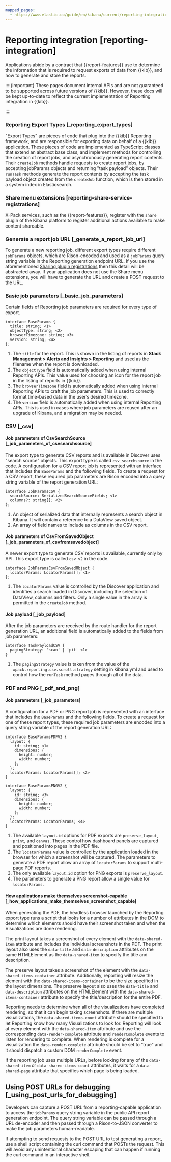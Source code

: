 ```yaml
---
mapped_pages:
  - https://www.elastic.co/guide/en/kibana/current/reporting-integration.html
---
```


# Reporting integration [reporting-integration]

Applications abide by a contract that {{report-features}} use to determine the information that is required to request exports of data from {{kib}}, and how to generate and store the reports.

::::{important}
These pages document internal APIs and are not guaranteed to be supported across future versions of {{kib}}. However, these docs will be kept up-to-date to reflect the current implementation of Reporting integration in {{kib}}.

::::



### Reporting Export Types [_reporting_export_types]

"Export Types" are pieces of code that plug into the {{kib}} Reporting framework, and are responsible for exporting data on behalf of a {{kib}} application. These pieces of code are implemented as TypeScript classes that extend an abstract base class, and implement methods for controlling the creation of report jobs, and asynchronously generating report contents. Their `createJob` methods handle requests to create report jobs, by accepting jobParams objects and returning "task payload" objects. Their `runTask` methods generate the report contents by accepting the task payload object created from the `createJob` function, which is then stored in a system index in Elasticsearch.


### Share menu extensions [reporting-share-service-registrations]

X-Pack services, such as the {{report-features}}, register with the `share` plugin of the Kibana platform to register additional actions available to make content shareable.


### Generate a report job URL [_generate_a_report_job_url]

To generate a new reporting job, different export types require different `jobParams` objects, which are Rison-encoded and used as a `jobParams` query string variable in the Reporting generation endpoint URL. If you use the aforementioned [Sharing plugin registrations](#reporting-share-service-registrations) then this detail will be abstracted away. If your application does not use the Share menu extensions, you will have to generate the URL and create a POST request to the URL.


### Basic job parameters [_basic_job_parameters]

Certain fields of Reporting job parameters are required for every type of export.

```
interface BaseParams {
  title: string; <1>
  objectType: string; <2>
  browserTimezone: string; <3>
  version: string; <4>
};
```

1. The `title` for the report. This is shown in the listing of reports in **Stack Management > Alerts and Insights > Reporting** and used as the filename when the report is downloaded.
2. The `objectType` field is automatically added when using internal Reporting APIs. This value used for choosing an icon for the report job in the listing of reports in {{kib}}.
3. The `browserTimezone` field is automatically added when using internal Reporting APIs to craft the job parameters. This is used to correctly format time-based data in the user’s desired timezone.
4. The `version` field is automatically added when using internal Reporting APIs. This is used in cases where job parameters are reused after an upgrade of Kibana, and a migration may be needed.



### CSV [_csv]


#### Job parameters of CsvSearchSource [_job_parameters_of_csvsearchsource]

The export type to generate CSV reports and is available in Discover uses "search source" objects. This export type is called `csv_searchsource` in the code. A configuration for a CSV report job is represented with an interface that includes the `BaseParams` and the following fields. To create a request for a CSV report, these required job parameters are Rison encoded into a query string variable of the report generation URL:

```
interface JobParamsCSV {
  searchSource: SerializedSearchSourceFields; <1>
  columns?: string[]; <2>
};
```

1. An object of serialized data that internally represents a search object in Kibana. It will contain a reference to a DataView saved object.
2. An array of field names to include as columns in the CSV report.



#### Job parameters of CsvFromSavedObject [_job_parameters_of_csvfromsavedobject]

A newer export type to generate CSV reports is available, currently only by API. This export type is called `csv_v2` in the code.

```
interface JobParamsCsvFromSavedObject {
  locatorParams: LocatorParams[]; <1>
};
```

1. The `locatorParams` value is controlled by the Discover application and identifies a search loaded in Discover, including the selection of DataView, columns and filters. Only a single value in the array is permitted in the `createJob` method.



#### Job payload [_job_payload]

After the job parameters are received by the route handler for the report generation URL, an additional field is automatically added to the fields from job parameters:

```
interface TaskPayloadCSV {
  pagingStrategy: 'scan' | 'pit' <1>
}
```

1. The `pagingStrategy` value is taken from the value of the `xpack.reporting.csv.scroll.strategy` setting in kibana.yml and used to control how the `runTask` method pages through all of the data.



### PDF and PNG [_pdf_and_png]


#### Job parameters [_job_parameters]

A configuration for a PDF or PNG report job is represented with an interface that includes the `BaseParams` and the following fields. To create a request for one of these report types, these required job parameters are encoded into a query string variable of the report generation URL:

```
interface BaseParamsPDFV2 {
  layout: {
    id: string; <1>
    dimensions: {
      height: number;
      width: number;
    };
  };
  locatorParams: LocatorParams[]; <2>
}

interface BaseParamsPNGV2 {
  layout: {
    id: string; <3>
    dimensions: {
      height: number;
      width: number;
    };
  };
  locatorParams: LocatorParams; <4>
}
```

1. The available `layout.id` options for PDF exports are `preserve_layout`, `print`, and `canvas`. These control how dashboard panels are captured and positioned into pages in the PDF file.
2. The `locatorParams` value is controlled by the application loaded in the browser for which a screenshot will be captured. The parameters to generate a PDF report allow an array of `locatorParams` to support multi-page PDF reports.
3. The only available `layout.id` option for PNG exports is `preserve_layout`.
4. The parameters to generate a PNG report allow a single value for `locatorParams`.



#### How applications make themselves screenshot-capable [_how_applications_make_themselves_screenshot_capable]

When generating the PDF, the headless browser launched by the Reporting export type runs a script that looks for a number of attributes in the DOM to determine which elements should have their screenshot taken and when the Visualizations are done rendering.

The print layout takes a screenshot of every element with the `data-shared-item` attribute and includes the individual screenshots in the PDF. The print layout also uses the `data-title` and `data-description` attributes on the same HTMLElement as the `data-shared-item` to specify the title and description.

The preserve layout takes a screenshot of the element with the `data-shared-items-container` attribute. Additionally, reporting will resize the element with the `data-shared-items-container` to be the size specified in the layout dimensions. The preserve layout also uses the `data-title` and `data-description` attributes on the HTMLElement with the `data-shared-items-container` attribute to specify the title/description for the entire PDF.

Reporting needs to determine when all of the visualizations have completed rendering, so that it can begin taking screenshots. If there are multiple visualizations, the `data-shared-items-count` attribute should be specified to let Reporting know how many Visualizations to look for. Reporting will look at every element with the `data-shared-item` attribute and use the corresponding `data-render-complete` attribute and `renderComplete` events to listen for rendering to complete. When rendering is complete for a visualization the `data-render-complete` attribute should be set to "true" and it should dispatch a custom DOM `renderComplete` event.

If the reporting job uses multiple URLs, before looking for any of the `data-shared-item` or `data-shared-items-count` attributes, it waits for a `data-shared-page` attribute that specifies which page is being loaded.

## Using POST URLs for debugging [_using_post_urls_for_debugging]

Developers can capture a POST URL from a reporting-capable application to access the `jobParams` query string variable in the public API report generation endpoint. The query string variable can be passed through a URL de-encoder and then passed through a Rison-to-JSON converter to make the job parameters human-readable.

If attempting to send requests to the POST URL to test generating a report, use a shell script containing the curl command that POSTs the request. This will avoid any unintentional character escaping that can happen if running the curl command in an interactive shell.
